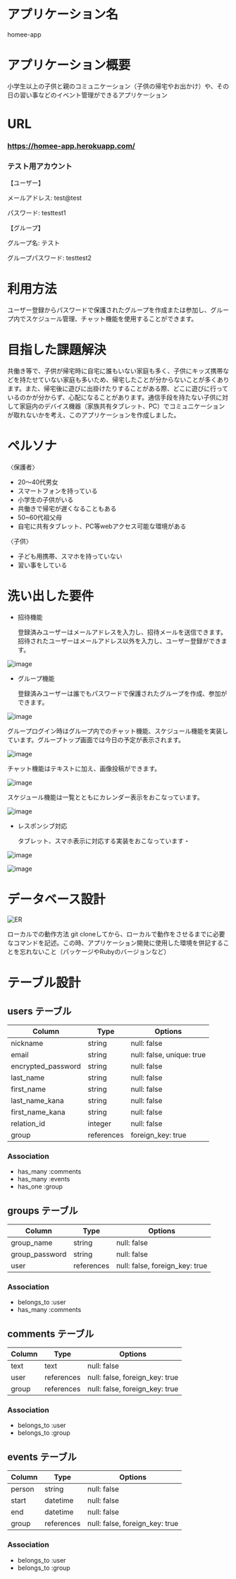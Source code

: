# アプリケーション名
homee-app

# アプリケーション概要
小学生以上の子供と親のコミュニケーション（子供の帰宅やお出かけ）や、その日の習い事などのイベント管理ができるアプリケーション

# URL
### https://homee-app.herokuapp.com/

### テスト用アカウント
【ユーザー】

メールアドレス: test@test

パスワード: testtest1

【グループ】

グループ名: テスト

グループパスワード: testtest2

# 利用方法
ユーザー登録からパスワードで保護されたグループを作成または参加し、グループ内でスケジュール管理、チャット機能を使用することができます。


# 目指した課題解決
共働き等で、子供が帰宅時に自宅に誰もいない家庭も多く、子供にキッズ携帯などを持たせていない家庭も多いため、帰宅したことが分からないことが多くあります。また、帰宅後に遊びに出掛けたりすることがある際、どこに遊びに行っているのかが分からず、心配になることがあります。通信手段を持たない子供に対して家庭内のデバイス機器（家族共有タブレット、PC）でコミュニケーションが取れないかを考え、このアプリケーションを作成しました。

# ペルソナ
〈保護者〉
- 20〜40代男女
- スマートフォンを持っている
- 小学生の子供がいる
- 共働きで帰宅が遅くなることもある
- 50~60代祖父母
- 自宅に共有タブレット、PC等webアクセス可能な環境がある

〈子供〉
- 子ども用携帯、スマホを持っていない
- 習い事をしている

# 洗い出した要件
- 招待機能

  登録済みユーザーはメールアドレスを入力し、招待メールを送信できます。招待されたユーザーはメールアドレス以外を入力し、ユーザー登録ができます。

![image](https://user-images.githubusercontent.com/89680282/147396675-ea9cbcfb-23ca-432f-9261-718a7435d0e4.jpg)

- グループ機能

  登録済みユーザーは誰でもパスワードで保護されたグループを作成、参加ができます。

![image](https://user-images.githubusercontent.com/89680282/147396831-0dcd69c4-3899-43b4-818e-e4785fa41e83.jpg)

  グループログイン時はグループ内でのチャット機能、スケジュール機能を実装しています。グループトップ画面では今日の予定が表示されます。

![image](https://user-images.githubusercontent.com/89680282/147397044-acc68439-2db7-47f3-ab11-0a5e244d0a4e.png)

  チャット機能はテキストに加え、画像投稿ができます。

![image](https://user-images.githubusercontent.com/89680282/147397121-123768ac-4d3b-4cc3-91d5-2c7512379b62.jpg)

  スケジュール機能は一覧とともにカレンダー表示をおこなっています。

![image](https://user-images.githubusercontent.com/89680282/147397220-d1f6e547-1696-4cc6-87ac-18e035f71e5c.jpg)

- レスポンシブ対応

  タブレット、スマホ表示に対応する実装をおこなっています・

![image](https://user-images.githubusercontent.com/89680282/147397336-8694ff21-aab0-466d-bc07-b71b65b7b667.jpg)

![image](https://user-images.githubusercontent.com/89680282/147397350-7f0d8bda-c1b5-4e57-9da7-5ad2e143e58d.jpg)

# データベース設計

![ER](https://user-images.githubusercontent.com/89680282/147397537-1307cc34-1609-4947-965d-64b919968fa3.png)

ローカルでの動作方法	git cloneしてから、ローカルで動作をさせるまでに必要なコマンドを記述。この時、アプリケーション開発に使用した環境を併記することを忘れないこと（パッケージやRubyのバージョンなど）



# テーブル設計

## users テーブル

| Column             | Type       | Options                   |
| ------------------ | ---------- | ------------------------- |
| nickname           | string     | null: false               |
| email              | string     | null: false, unique: true |
| encrypted_password | string     | null: false               |
| last_name          | string     | null: false               |
| first_name         | string     | null: false               |
| last_name_kana     | string     | null: false               |
| first_name_kana    | string     | null: false               |
| relation_id        | integer    | null: false               |
| group              | references | foreign_key: true         |

### Association

- has_many :comments
- has_many :events
- has_one :group

## groups テーブル

| Column              | Type       | Options                        |
| ------------------- | ---------- | ------------------------------ |
| group_name          | string     | null: false                    |
| group_password      | string     | null: false                    |
| user                | references | null: false, foreign_key: true |

### Association

- belongs_to :user
- has_many :comments

## comments テーブル

| Column              | Type       | Options                        |
| ------------------- | ---------- | ------------------------------ |
| text                | text       | null: false                    |
| user                | references | null: false, foreign_key: true |
| group               | references | null: false, foreign_key: true |

### Association

- belongs_to :user
- belongs_to :group

## events テーブル

| Column              | Type       | Options                        |
| ------------------- | ---------- | ------------------------------ |
| person              | string     | null: false                    |
| start               | datetime   | null: false                    |
| end                 | datetime   | null: false                    |
| group               | references | null: false, foreign_key: true |

### Association

- belongs_to :user
- belongs_to :group


